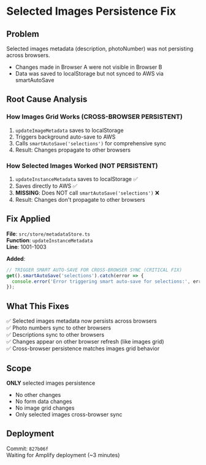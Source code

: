 # Selected Images Persistence Fix

## Problem
Selected images metadata (description, photoNumber) was not persisting across browsers.
- Changes made in Browser A were not visible in Browser B
- Data was saved to localStorage but not synced to AWS via smartAutoSave

## Root Cause Analysis

### How Images Grid Works (CROSS-BROWSER PERSISTENT)
1. `updateImageMetadata` saves to localStorage
2. Triggers background auto-save to AWS
3. Calls `smartAutoSave('selections')` for comprehensive sync
4. Result: Changes propagate to other browsers

### How Selected Images Worked (NOT PERSISTENT)
1. `updateInstanceMetadata` saves to localStorage ✅
2. Saves directly to AWS ✅
3. **MISSING**: Does NOT call `smartAutoSave('selections')` ❌
4. Result: Changes don't propagate to other browsers

## Fix Applied

**File**: `src/store/metadataStore.ts`  
**Function**: `updateInstanceMetadata`  
**Line**: 1001-1003

**Added**:
```typescript
// TRIGGER SMART AUTO-SAVE FOR CROSS-BROWSER SYNC (CRITICAL FIX)
get().smartAutoSave('selections').catch(error => {
  console.error('Error triggering smart auto-save for selections:', error);
});
```

## What This Fixes

✅ Selected images metadata now persists across browsers  
✅ Photo numbers sync to other browsers  
✅ Descriptions sync to other browsers  
✅ Changes appear on other browser refresh (like images grid)  
✅ Cross-browser persistence matches images grid behavior  

## Scope

**ONLY** selected images persistence  
- No other changes  
- No form data changes  
- No image grid changes  
- Only selected images cross-browser sync  

## Deployment

Commit: `827b06f`  
Waiting for Amplify deployment (~3 minutes)

